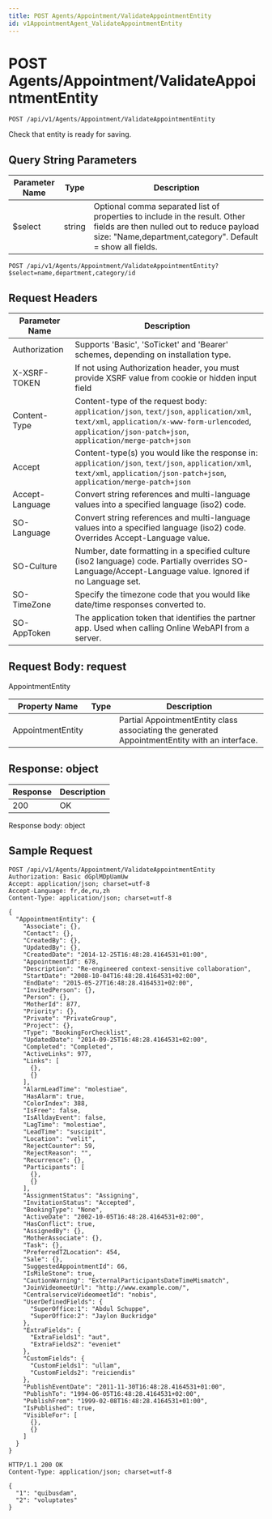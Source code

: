 ```yaml
---
title: POST Agents/Appointment/ValidateAppointmentEntity
id: v1AppointmentAgent_ValidateAppointmentEntity
---
```


# POST Agents/Appointment/ValidateAppointmentEntity

```http
POST /api/v1/Agents/Appointment/ValidateAppointmentEntity
```

Check that entity is ready for saving.







## Query String Parameters

| Parameter Name | Type |  Description |
|----------------|------|--------------|
| $select | string |  Optional comma separated list of properties to include in the result. Other fields are then nulled out to reduce payload size: "Name,department,category". Default = show all fields. |

```http
POST /api/v1/Agents/Appointment/ValidateAppointmentEntity?$select=name,department,category/id
```


## Request Headers

| Parameter Name | Description |
|----------------|-------------|
| Authorization  | Supports 'Basic', 'SoTicket' and 'Bearer' schemes, depending on installation type. |
| X-XSRF-TOKEN   | If not using Authorization header, you must provide XSRF value from cookie or hidden input field |
| Content-Type | Content-type of the request body: `application/json`, `text/json`, `application/xml`, `text/xml`, `application/x-www-form-urlencoded`, `application/json-patch+json`, `application/merge-patch+json` |
| Accept         | Content-type(s) you would like the response in: `application/json`, `text/json`, `application/xml`, `text/xml`, `application/json-patch+json`, `application/merge-patch+json` |
| Accept-Language | Convert string references and multi-language values into a specified language (iso2) code. |
| SO-Language | Convert string references and multi-language values into a specified language (iso2) code. Overrides Accept-Language value. |
| SO-Culture | Number, date formatting in a specified culture (iso2 language) code. Partially overrides SO-Language/Accept-Language value. Ignored if no Language set. |
| SO-TimeZone | Specify the timezone code that you would like date/time responses converted to. |
| SO-AppToken | The application token that identifies the partner app. Used when calling Online WebAPI from a server. |

## Request Body: request  

AppointmentEntity 

| Property Name | Type |  Description |
|----------------|------|--------------|
| AppointmentEntity |  | Partial AppointmentEntity class associating the generated AppointmentEntity with an interface. |


## Response: object



| Response | Description |
|----------------|-------------|
| 200 | OK |

Response body: object


## Sample Request

```http!
POST /api/v1/Agents/Appointment/ValidateAppointmentEntity
Authorization: Basic dGplMDpUamUw
Accept: application/json; charset=utf-8
Accept-Language: fr,de,ru,zh
Content-Type: application/json; charset=utf-8

{
  "AppointmentEntity": {
    "Associate": {},
    "Contact": {},
    "CreatedBy": {},
    "UpdatedBy": {},
    "CreatedDate": "2014-12-25T16:48:28.4164531+01:00",
    "AppointmentId": 678,
    "Description": "Re-engineered context-sensitive collaboration",
    "StartDate": "2008-10-04T16:48:28.4164531+02:00",
    "EndDate": "2015-05-27T16:48:28.4164531+02:00",
    "InvitedPerson": {},
    "Person": {},
    "MotherId": 877,
    "Priority": {},
    "Private": "PrivateGroup",
    "Project": {},
    "Type": "BookingForChecklist",
    "UpdatedDate": "2014-09-25T16:48:28.4164531+02:00",
    "Completed": "Completed",
    "ActiveLinks": 977,
    "Links": [
      {},
      {}
    ],
    "AlarmLeadTime": "molestiae",
    "HasAlarm": true,
    "ColorIndex": 388,
    "IsFree": false,
    "IsAlldayEvent": false,
    "LagTime": "molestiae",
    "LeadTime": "suscipit",
    "Location": "velit",
    "RejectCounter": 59,
    "RejectReason": "",
    "Recurrence": {},
    "Participants": [
      {},
      {}
    ],
    "AssignmentStatus": "Assigning",
    "InvitationStatus": "Accepted",
    "BookingType": "None",
    "ActiveDate": "2002-10-05T16:48:28.4164531+02:00",
    "HasConflict": true,
    "AssignedBy": {},
    "MotherAssociate": {},
    "Task": {},
    "PreferredTZLocation": 454,
    "Sale": {},
    "SuggestedAppointmentId": 66,
    "IsMileStone": true,
    "CautionWarning": "ExternalParticipantsDateTimeMismatch",
    "JoinVideomeetUrl": "http://www.example.com/",
    "CentralserviceVideomeetId": "nobis",
    "UserDefinedFields": {
      "SuperOffice:1": "Abdul Schuppe",
      "SuperOffice:2": "Jaylon Buckridge"
    },
    "ExtraFields": {
      "ExtraFields1": "aut",
      "ExtraFields2": "eveniet"
    },
    "CustomFields": {
      "CustomFields1": "ullam",
      "CustomFields2": "reiciendis"
    },
    "PublishEventDate": "2011-11-30T16:48:28.4164531+01:00",
    "PublishTo": "1994-06-05T16:48:28.4164531+02:00",
    "PublishFrom": "1999-02-08T16:48:28.4164531+01:00",
    "IsPublished": true,
    "VisibleFor": [
      {},
      {}
    ]
  }
}
```

```http_
HTTP/1.1 200 OK
Content-Type: application/json; charset=utf-8

{
  "1": "quibusdam",
  "2": "voluptates"
}
```